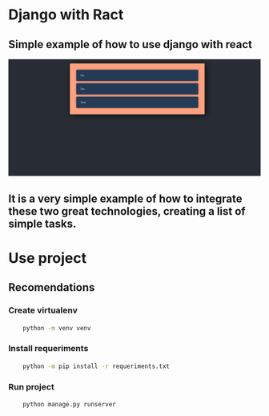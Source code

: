 # Django with Ract 

## Simple example of how to use django with react


![plot](./docs/scre.png)

## It is a very simple example of how to integrate these two great technologies, creating a list of simple tasks.

# Use project 

## Recomendations

### Create virtualenv 
```bash
    python -m venv venv 
```

### Install requeriments 
```bash 
    python -m pip install -r requeriments.txt 
```

### Run project 

```bash 
    python manage.py runserver 
```

